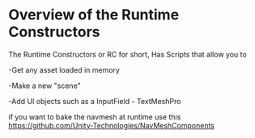 # Overview of the Runtime Constructors

The Runtime Constructors or RC for short, Has Scripts that allow you to 

-Get any asset loaded in memory 

-Make a new "scene" 

-Add UI objects such as a InputField - TextMeshPro

if you want to bake the navmesh at runtime use this
https://github.com/Unity-Technologies/NavMeshComponents
